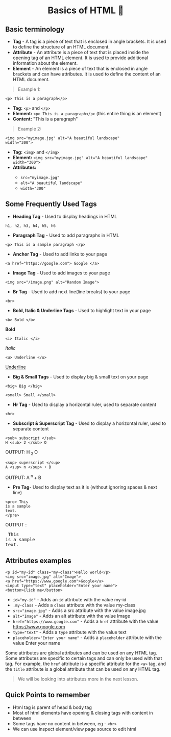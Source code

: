 <h1 align="center"> Basics of HTML  🚀</h1>

## Basic terminology
- **Tag** - A tag is a piece of text that is enclosed in angle brackets. It is used to define the structure of an HTML document.
- **Attribute** - An attribute is a piece of text that is placed inside the opening tag of an HTML element. It is used to provide additional information about the element.
- **Element** - An element is a piece of text that is enclosed in angle brackets and can have attributes. It is used to define the content of an HTML document.



> Example 1:

<code>&lt;p&gt; This is a paragraph&lt;/p&gt;</code>

<ul>
    <li><strong>Tag:</strong> <code>&lt;p&gt;</code> and <code>&lt;/p&gt;</code></li>
    <li><strong>Element:</strong> <code>&lt;p&gt; This is a paragraph&lt;/p&gt;</code> (this entire thing is an element)</li>
    <li><strong>Content:</strong> "This is a paragraph"</li>
</ul>

> Example 2:  

<code>&lt;img src="myimage.jpg" alt="A beautiful landscape" width="300"&gt;</code>

<ul>
    <li><strong>Tag:</strong> <code>&lt;img&gt;</code> and <code>&lt;/img&gt;</code></li>
    <li><strong>Element:</strong> <code>&lt;img src="myimage.jpg" alt="A beautiful landscape" width="300"&gt;</code></li>
    <li><strong>Attributes:</strong></li>
        <ul>
            <li><code>src="myimage.jpg"</code></li>
            <li><code>alt="A beautiful landscape"</code></li>
            <li><code>width="300"</code></li>
        </ul>
</ul>

## Some Frequently Used Tags 
- **Heading Tag** - Used to display headings in HTML
```
h1, h2, h3, h4, h5, h6 
```

- **Paragraph Tag** - Used to add paragraphs in HTML
``` 
<p> This is a sample paragraph </p> 
```

- **Anchor Tag** - Used to add links to your page
``` 
<a href="https://google.com"> Google </a>  
```

- **Image Tag** - Used to add images to your page
```
<img src="/image.png" alt="Random Image">
```

- **Br Tag** - Used to add next line(line breaks) to your page
```
<br>
```

- **Bold, Italic & Underline Tags** - Used to highlight text in your page
``` 
<b> Bold </b> 
```  
<b> Bold </b>

```
<i> Italic </i> 
``` 
<i> Italic </i>

```
<u> Underline </u> 
``` 
<u> Underline </u>

- **Big & Small Tags** - Used to display big & small text on your page
```
<big> Big </big>
``` 

```
<small> Small </small>
```

- **Hr Tag** - Used to display a horizontal ruler, used to separate content
``` 
<hr>
```

- **Subscript & Superscript Tag** - Used to display a horizontal ruler, used to separate content
```
<sub> subscript </sub>
H <sub> 2 </sub> O
```
OUTPUT: 
H <sub> 2 </sub> O

```
<sup> superscript </sup>
A <sup> n </sup> + B
```
OUTPUT: 
A <sup> n </sup> + B

- **Pre Tag**- Used to display text as it is (without ignoring spaces & next line)

``` 
<pre> This
is a sample
text.
</pre>
```
OUTPUT : 
<pre> This
is a sample
text.
</pre>


## Attributes examples

```
<p id="my-id" class="my-class">Hello world</p>
<img src="image.jpg" alt="Image">
<a href="https://www.google.com">Google</a>
<input type="text" placeholder="Enter your name">
<button>Click me</button> 
```

- ```id="my-id"``` - Adds an ```id``` attribute with the value my-id
- ```.my-class``` - Adds a ```class``` attribute with the value my-class
- ```src="image.jpg"``` - Adds a src attribute with the value image.jpg
- ```alt="Image"``` - Adds an alt attribute with the value Image
- ```href="https://www.google.com"``` - Adds a ```href``` attribute with the value https://www.google.com
- ```type="text"``` - Adds a ```type``` attribute with the value text
- ```placeholder="Enter your name"``` - Adds a ```placeholder``` attribute with the value Enter your name

Some attributes are global attributes and can be used on any HTML tag. Some attributes are specific to certain tags and can only be used with that tag. For example, the ```href``` attribute is a specific attribute for the ```<a>``` tag, and the ```title``` attribute is a global attribute that can be used on any HTML tag.

> We will be looking into attributes more in the next lesson.


## Quick Points to remember 
- Html tag is parent of head & body tag
- Most of html elements have opening & closing tags with content in between
- Some tags have no content in between, eg - ```<br>```
- We can use inspect element/view page source to edit html





